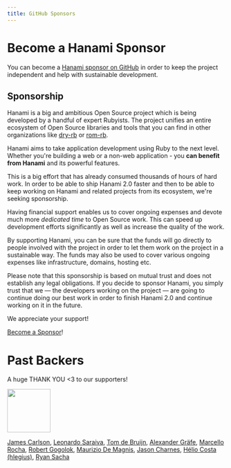 ```yaml
---
title: GitHub Sponsors
---
```


<h1 class="page-header">Become a Hanami Sponsor</h1>

You can become a [Hanami sponsor on GitHub](https://github.com/sponsors/hanami) in order to keep the project independent and help with sustainable development.

## Sponsorship

Hanami is a big and ambitious Open Source project which is being developed by a handful of expert Rubyists. The project unifies an entire ecosystem of Open Source libraries and tools that you can find in other organizations like [dry-rb](https://dry-rb.org) or [rom-rb](https://rom-rb.org).

Hanami aims to take application development using Ruby to the next level. Whether you're building a web or a non-web application - you **can benefit from Hanami** and its powerful features.

This is a big effort that has already consumed thousands of hours of hard work. In order to be able to ship Hanami 2.0 faster and then to be able to keep working on Hanami and related projects from its ecosystem, we're seeking sponsorship.

Having financial support enables us to cover ongoing expenses and devote much more _dedicated time_ to Open Source work. This can speed up development efforts significantly as well as increase the quality of the work.

By supporting Hanami, you can be sure that the funds will go directly to people involved with the project in order to let them work on the project in a sustainable way. The funds may also be used to cover various ongoing expenses like infrastructure, domains, hosting etc.

Please note that this sponsorship is based on mutual trust and does not establish any legal obligations. If you decide to sponsor Hanami, you simply trust that we — the developers working on the project — are going to continue doing our best work in order to finish Hanami 2.0 and continue working on it in the future.

We appreciate your support!

[Become a Sponsor](https://github.com/sponsors/hanami)!

<h1 class="page-header">Past Backers</h1>

<p>A huge THANK YOU &lt;3 to our supporters!</p>

<div class="supporters">
  <p>
    <a href="https://www.creditas.com.br" target="_blank">
      <img src="https://prod-jobsite-files.kenoby.com/uploads/creditas-1490643017-logopng.png" style="width: 100px">
    </a>
  </p>
  <a href="https://github.com/jxxcarlson">James Carlson</a>,
  <a href="https://github.com/vyper">Leonardo Saraiva</a>,
  <a href="https://github.com/tombruijn">Tom de Bruijn</a>,
  <a href="https://github.com/rickenharp">Alexander Gräfe</a>,
  <a href="https://github.com/mereghost">Marcello Rocha</a>,
  <a href="https://github.com/gogolok">Robert Gogolok</a>,
  <a href="https://github.com/olistik">Maurizio De Magnis</a>,
  <a href="https://github.com/jasoncharnes">Jason Charnes</a>,
  <a href="https://github.com/hlegius">Hélio Costa (hlegius)</a>,
  <a href="https://github.com/RyanSacha">Ryan Sacha</a>
</div>
